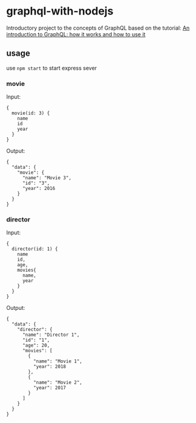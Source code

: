 # graphql-with-nodejs
Introductory project to the concepts of GraphQL based on the tutorial: [An introduction to GraphQL: how it works and how to use it](https://medium.com/p/an-introduction-to-graphql-how-it-works-and-how-to-use-it-91162ecd72d0)


## usage
use `npm start` to start express sever

### movie
Input:
```
{
  movie(id: 3) {
    name
    id
    year
  }
}
```
Output:
```
{
  "data": {
    "movie": {
      "name": "Movie 3",
      "id": "3",
      "year": 2016
    }
  }
}
```

### director
Input:
```
{
  director(id: 1) {
    name
    id,
    age,
    movies{
      name,
      year
    }
  }
}
```
Output:
```
{
  "data": {
    "director": {
      "name": "Director 1",
      "id": "1",
      "age": 20,
      "movies": [
        {
          "name": "Movie 1",
          "year": 2018
        },
        {
          "name": "Movie 2",
          "year": 2017
        }
      ]
    }
  }
}
```
